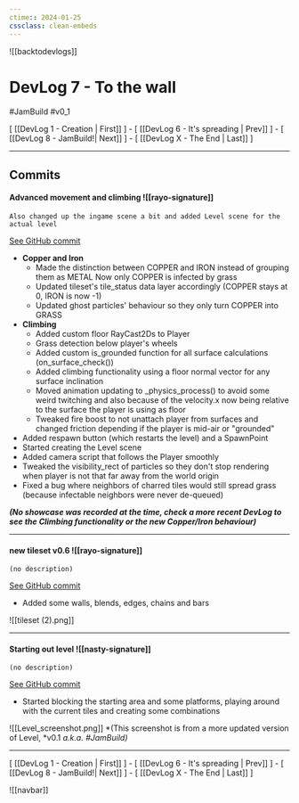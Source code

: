 ```yaml
---
ctime:: 2024-01-25
cssclass: clean-embeds
---
```

![[backtodevlogs]]
# DevLog 7 - To the wall

#JamBuild #v0_1 

\[ [[DevLog 1 - Creation | First]] \] - \[ [[DevLog 6 - It's spreading | Prev]] \] - \[ [[DevLog 8 - JamBuild!| Next]] \] - \[ [[DevLog X - The End | Last]] \]

---

## Commits

#### Advanced movement and climbing ![[rayo-signature]]
```
Also changed up the ingame scene a bit and added Level scene for the actual level
```
[See GitHub commit](https://github.com/RayoROAR/GreenTop/commit/94fccd101820f5f4981c42513b5e8553e10253a6)

- **Copper and Iron**
	- Made the distinction between COPPER and IRON instead of grouping them as METAL Now only COPPER is infected by grass
	- Updated tileset's tile_status data layer accordingly (COPPER stays at 0, IRON is now -1)
	- Updated ghost particles' behaviour so they only turn COPPER into GRASS
- **Climbing**
	- Added custom floor RayCast2Ds to Player 
	- Grass detection below player's wheels
	- Added custom is_grounded function for all surface calculations (on_surface_check())
	- Added climbing functionality using a floor normal vector for any surface inclination
	- Moved animation updating to \_physics_process() to avoid some weird twitching and also because of the velocity.x now being relative to the surface the player is using as floor
	- Tweaked fire boost to not unattach player from surfaces and changed friction depending if the player is mid-air or "grounded"
- Added respawn button (which restarts the level) and a SpawnPoint
- Started creating the Level scene
- Added camera script that follows the Player smoothly
- Tweaked the visibility_rect of particles so they don't stop rendering when player is not that far away from the world origin
- Fixed a bug where neighbors of charred tiles would still spread grass (because infectable neighbors were never de-queued)

***(No showcase was recorded at the time, check a more recent DevLog to see the Climbing functionality or the new Copper/Iron behaviour)***

---

#### new tileset v0.6 ![[rayo-signature]]
```
(no description)
```
[See GitHub commit](https://github.com/RayoROAR/GreenTop/commit/fcd34d025556df53aca1dd03ec1df8849bb99933)

- Added some walls, blends, edges, chains and bars

![[tileset (2).png]]

---

#### Starting out level ![[nasty-signature]]
```
(no description)
```
[See GitHub commit](https://github.com/RayoROAR/GreenTop/commit/6644fcfe1140a462569d69197f94dae4833ca27a)

- Started blocking the starting area and some platforms, playing around with the current tiles and creating some combinations

![[Level_screenshot.png]]
*(This screenshot is from a more updated version of Level, *v0.1 *a.k.a. #JamBuild)*

---

\[ [[DevLog 1 - Creation | First]] \] - \[ [[DevLog 6 - It's spreading | Prev]] \] - \[ [[DevLog 8 - JamBuild!| Next]] \] - \[ [[DevLog X - The End | Last]] \]

![[navbar]]
